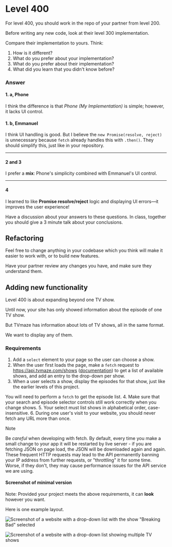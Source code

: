# Level 400

For level 400, you should work in the repo of your partner from level 200.

Before writing any new code, look at their level 300 implementation.

Compare their implementation to yours. Think:

1. How is it different?
2. What do you prefer about your implementation?
3. What do you prefer about their implementation?
4. What did you learn that you didn't know before?

### **Answer**

#### **1. a, Phone**

I think the difference is that _Phone (My Implementation)_ is simple; however, it lacks UI control.

#### **1. b, Emmanuel**

I think UI handling is good. But I believe the `new Promise(resolve, reject)` is unnecessary because `fetch` already handles this with `.then()`. They should simplify this, just like in your repository.

---

#### **2 and 3**

I prefer a **mix**: Phone's simplicity combined with Emmanuel's UI control.

---

#### **4**

I learned to like **Promise resolve/reject** logic and displaying UI errors—it improves the user experience!

Have a discussion about your answers to these questions. In class, together you should give a 3 minute talk about your conclusions.

## Refactoring

Feel free to change anything in your codebase which you think will make it easier to work with, or to build new features.

Have your partner review any changes you have, and make sure they understand them.

## Adding new functionality

Level 400 is about expanding beyond one TV show.

Until now, your site has only showed information about the episode of one TV show.

But TVmaze has information about lots of TV shows, all in the same format.

We want to display any of them.

### Requirements

1. Add a `select` element to your page so the user can choose a show.
2. When the user first loads the page, make a `fetch` request to https://api.tvmaze.com/shows ([documentation](https://www.tvmaze.com/api#show-index)) to get a list of available shows, and add an entry to the drop-down per show.
3. When a user selects a show, display the episodes for that show, just like the earlier levels of this project.

You will need to perform a `fetch` to get the episode list. 4. Make sure that your search and episode selector controls still work correctly when you change shows. 5. Your select must list shows in alphabetical order, case-insensitive. 6. During one user's visit to your website, you should never fetch any URL more than once.

> [!NOTE]  
> Be _careful_ when developing with fetch. By default, every time you make a small change to your app it will be restarted by live server - if you are fetching JSON on page load, the JSON will be downloaded again and again. These frequent HTTP requests may lead to the API permanently banning your IP address from further requests, or "throttling" it for some time. Worse, if they don't, they may cause performance issues for the API service we are using.

#### Screenshot of minimal version

Note: Provided your project meets the above requirements, it can **look** however you want.

Here is one example layout.

![Screenshot of a website with a drop-down list with the show "Breaking Bad" selected](example-screenshots/example-level-400-1.jpg)

![Screenshot of a website with a drop-down list showing multiple TV shows](example-screenshots/example-level-400-1.jpg)
